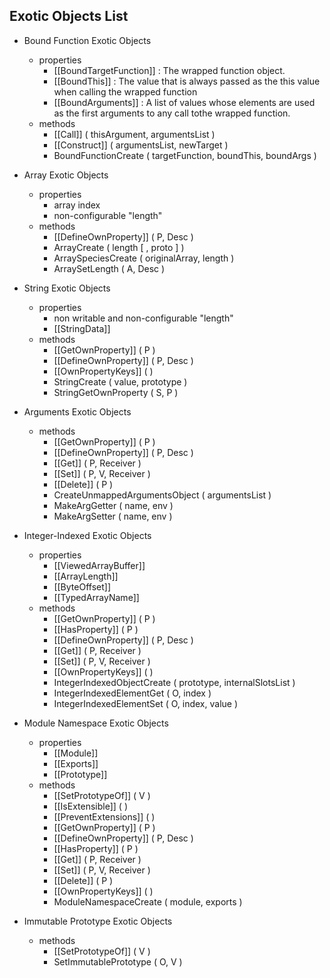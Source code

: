 ## Exotic Objects List
* Bound Function Exotic Objects
  * properties
	* [[BoundTargetFunction]] : The wrapped function object.
	* [[BoundThis]] : The value that is always passed as the this value when calling the wrapped function
	* [[BoundArguments]] : A list of values whose elements are used as the first arguments to any call tothe wrapped function.
  * methods
	* [[Call]] ( thisArgument, argumentsList )
	* [[Construct]] ( argumentsList, newTarget )
	* BoundFunctionCreate ( targetFunction, boundThis, boundArgs )

* Array Exotic Objects
  * properties
	*  array index
	*  non-configurable "length"
  * methods
	* [[DefineOwnProperty]] ( P, Desc )
	* ArrayCreate ( length [ , proto ] )
	* ArraySpeciesCreate ( originalArray, length )
	* ArraySetLength ( A, Desc )

* String Exotic Objects
  * properties
	* non writable and non-configurable "length"
	* [[StringData]]
  * methods
	* [[GetOwnProperty]] ( P )
	* [[DefineOwnProperty]] ( P, Desc )
	* [[OwnPropertyKeys]] ( )
	* StringCreate ( value, prototype )
	* StringGetOwnProperty ( S, P )	
	
* Arguments Exotic Objects
  * methods
	* [[GetOwnProperty]] ( P )
	* [[DefineOwnProperty]] ( P, Desc )
	* [[Get]] ( P, Receiver )
	* [[Set]] ( P, V, Receiver )
	* [[Delete]] ( P )
	* CreateUnmappedArgumentsObject ( argumentsList )
	* MakeArgGetter ( name, env )
	* MakeArgSetter ( name, env )	

* Integer-Indexed Exotic Objects
  * properties
	* [[ViewedArrayBuffer]]
	* [[ArrayLength]]
	* [[ByteOffset]]
	* [[TypedArrayName]]
  * methods
	* [[GetOwnProperty]] ( P )
	* [[HasProperty]] ( P )
	* [[DefineOwnProperty]] ( P, Desc )
	* [[Get]] ( P, Receiver )
	* [[Set]] ( P, V, Receiver )
	* [[OwnPropertyKeys]] ( )
	* IntegerIndexedObjectCreate ( prototype, internalSlotsList )
	* IntegerIndexedElementGet ( O, index )
 	* IntegerIndexedElementSet ( O, index, value )

* Module Namespace Exotic Objects
  * properties
	* [[Module]]
	* [[Exports]]
	* [[Prototype]]
  * methods
	* [[SetPrototypeOf]] ( V )
	* [[IsExtensible]] ( )
	* [[PreventExtensions]] ( )
	* [[GetOwnProperty]] ( P )
	* [[DefineOwnProperty]] ( P, Desc )
	* [[HasProperty]] ( P )
	* [[Get]] ( P, Receiver )
	* [[Set]] ( P, V, Receiver )
 	* [[Delete]] ( P )	
	* [[OwnPropertyKeys]] ( )
 	* ModuleNamespaceCreate ( module, exports )		

* Immutable Prototype Exotic Objects
  * methods
	* [[SetPrototypeOf]] ( V )
	* SetImmutablePrototype ( O, V )
	